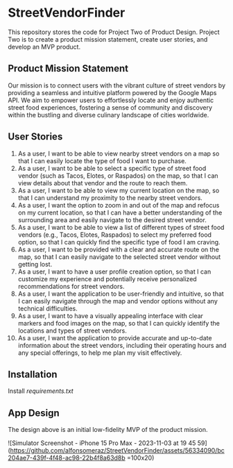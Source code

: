 # StreetVendorFinder
This repository stores the code for Project Two of Product Design. Project Two is to create a product mission statement, create user stories, and develop an MVP product.

## Product Mission Statement

Our mission is to connect users with the vibrant culture of street vendors by providing a seamless and intuitive platform powered by the Google Maps API. We aim to empower users to effortlessly locate and enjoy authentic street food experiences, fostering a sense of community and discovery within the bustling and diverse culinary landscape of cities worldwide.

## User Stories

1. As a user, I want to be able to view nearby street vendors on a map so that I can easily locate the type of food I want to purchase.
2. As a user, I want to be able to select a specific type of street food vendor (such as Tacos, Elotes, or Raspados) on the map, so that I can view details about that vendor and the route to reach them.
3. As a user, I want to be able to view my current location on the map, so that I can understand my proximity to the nearby street vendors.
4. As a user, I want the option to zoom in and out of the map and refocus on my current location, so that I can have a better understanding of the surrounding area and easily navigate to the desired street vendor.
5. As a user, I want to be able to view a list of different types of street food vendors (e.g., Tacos, Elotes, Raspados) to select my preferred food option, so that I can quickly find the specific type of food I am craving.
6. As a user, I want to be provided with a clear and accurate route on the map, so that I can easily navigate to the selected street vendor without getting lost.
7. As a user, I want to have a user profile creation option, so that I can customize my experience and potentially receive personalized recommendations for street vendors.
8. As a user, I want the application to be user-friendly and intuitive, so that I can easily navigate through the map and vendor options without any technical difficulties.
9. As a user, I want to have a visually appealing interface with clear markers and food images on the map, so that I can quickly identify the locations and types of street vendors.
10. As a user, I want the application to provide accurate and up-to-date information about the street vendors, including their operating hours and any special offerings, to help me plan my visit effectively.

## Installation

Install *requirements.txt*

## App Design
The design above is an initial low-fidelity MVP of the product mission.

![Simulator Screenshot - iPhone 15 Pro Max - 2023-11-03 at 19 45 59](https://github.com/alfonsomeraz/StreetVendorFinder/assets/56334090/bc204ae7-439f-4f48-ac98-22b4f8a63d8b =100x20)


